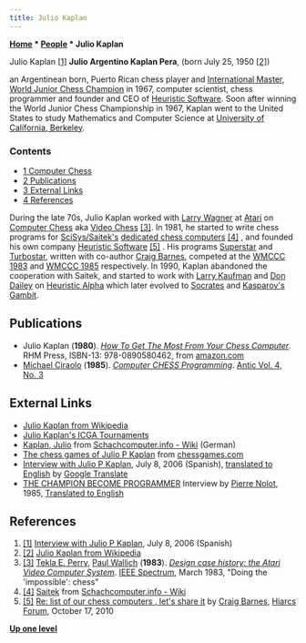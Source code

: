 ```yaml
---
title: Julio Kaplan
---
```

**[Home](Home "Home") \* [People](People "People") \* Julio Kaplan**



 [](http://www.p4r.org.ar/biografias/kaplan.htm) Julio Kaplan <a id="cite-note-1" href="#cite-ref-1">[1]</a> 
**Julio Argentino Kaplan Pera**, (born July 25, 1950 <a id="cite-note-2" href="#cite-ref-2">[2]</a>)  

an Argentinean born, Puerto Rican chess player and [International Master](https://en.wikipedia.org/wiki/International_Master#International_Master_.28IM.29), [World Junior Chess Champion](https://en.wikipedia.org/wiki/World_Junior_Chess_Championship) in 1967, computer scientist, chess programmer and founder and CEO of [Heuristic Software](Heuristic_Software "Heuristic Software"). Soon after winning the World Junior Chess Championship in 1967, Kaplan went to the United States to study Mathematics and Computer Science at [University of California, Berkeley](University_of_California,_Berkeley "University of California, Berkeley").



### Contents


* [1 Computer Chess](#computer-chess)
* [2 Publications](#publications)
* [3 External Links](#external-links)
* [4 References](#references)






During the late 70s, Julio Kaplan worked with [Larry Wagner](Larry_Wagner "Larry Wagner") at [Atari](https://en.wikipedia.org/wiki/Atari_Corporation) on [Computer Chess](Computer_Chess "Computer Chess") aka [Video Chess](Video_Chess "Video Chess") <a id="cite-note-3" href="#cite-ref-3">[3]</a>. In 1981, he started to write chess programs for [SciSys/Saitek's](Saitek "Saitek") [dedicated chess computers](Dedicated_Chess_Computers "Dedicated Chess Computers") <a id="cite-note-4" href="#cite-ref-4">[4]</a> , and founded his own company [Heuristic Software](Heuristic_Software "Heuristic Software") <a id="cite-note-5" href="#cite-ref-5">[5]</a> . His programs [Superstar](Superstar "Superstar") and [Turbostar](Turbostar "Turbostar"), written with co-author [Craig Barnes](Craig_Barnes "Craig Barnes"), competed at the [WMCCC 1983](WMCCC_1983 "WMCCC 1983") and [WMCCC 1985](WMCCC_1985 "WMCCC 1985") respectively. In 1990, Kaplan abandoned the cooperation with Saitek, and started to work with [Larry Kaufman](Larry_Kaufman "Larry Kaufman") and [Don Dailey](Don_Dailey "Don Dailey") on [Heuristic Alpha](Heuristic_Alpha "Heuristic Alpha") which later evolved to [Socrates](Socrates "Socrates") and [Kasparov's Gambit](Kasparov%27s_Gambit "Kasparov's Gambit"). 



## Publications


* Julio Kaplan (**1980**). *[How To Get The Most From Your Chess Computer](http://www.schach-computer.info/wiki/index.php/How_To_Get_The_Most_From_Your_Chess_Computer)*. RHM Press, ISBN-13: 978-0890580462, from [amazon.com](http://www.amazon.com/How-Most-Your-Chess-Computer/dp/0890580464)
* [Michael Ciraolo](http://www.atarimagazines.com/index/index.php?author=Michael+Ciraolo&mag=antic) (**1985**). *[Computer CHESS Programming](http://www.atarimagazines.com/v4n3/ComputerChess.html)*. [Antic Vol. 4, No. 3](http://www.atarimagazines.com/index/index.php?issue=v4n3)


## External Links


* [Julio Kaplan from Wikipedia](https://en.wikipedia.org/wiki/Julio_Kaplan)
* [Julio Kaplan's ICGA Tournaments](https://www.game-ai-forum.org/icga-tournaments/person.php?id=408)
* [Kaplan, Julio](http://www.schach-computer.info/wiki/index.php/Julio_Kaplan) from [Schachcomputer.info - Wiki](http://www.schach-computer.info/wiki/index.php/Hauptseite_En) (German)
* [The chess games of Julio P Kaplan](http://www.chessgames.com/perl/chessplayer?pid=19290) from [chessgames.com](http://www.chessgames.com/index.html)
* [Interview with Julio P Kaplan](http://www.p4r.org.ar/biografias/kaplan.htm), July 8, 2006 (Spanish), [translated to English](http://translate.googleusercontent.com/translate_c?hl=de&ie=UTF-8&sl=es&tl=en&u=http://www.p4r.org.ar/biografias/kaplan.htm&prev=_t&rurl=translate.google.com&usg=ALkJrhhXNUo5sE0OEKy4T59pTmDVm-MprA) by [Google Translate](https://en.wikipedia.org/wiki/Google_Translate)
* [THE CHAMPION BECOME PROGRAMMER](http://home.scarlet.be/vincentlejeune/le-champion-devenu-programmeur.txt) Interview by [Pierre Nolot](Pierre_Nolot "Pierre Nolot"), 1985, [Translated to English](http://www.talkchess.com/forum/viewtopic.php?p=496138#496138)


## References


1. <a id="cite-ref-1" href="#cite-note-1">[1]</a> [Interview with Julio P Kaplan](http://www.p4r.org.ar/biografias/kaplan.htm), July 8, 2006 (Spanish)
2. <a id="cite-ref-2" href="#cite-note-2">[2]</a> [Julio Kaplan from Wikipedia](https://en.wikipedia.org/wiki/Julio_Kaplan)
3. <a id="cite-ref-3" href="#cite-note-3">[3]</a> [Tekla E. Perry](https://www.linkedin.com/in/tekla-perry-33b4a211), [Paul Wallich](http://spectrum.ieee.org/at-work/innovation/review-liars-outliers) (**1983**). *[Design case history: the Atari Video Computer System](http://www.atarimuseum.com/videogames/consoles/2600/Atari_case_history.html)*. [IEEE Spectrum](IEEE#Spectrum "IEEE"), March 1983, "Doing the 'impossible': chess"
4. <a id="cite-ref-4" href="#cite-note-4">[4]</a> [Saitek](http://www.schach-computer.info/wiki/index.php/Saitek_En) from [Schachcomputer.info - Wiki](http://www.schach-computer.info/wiki/index.php/Hauptseite_En)
5. <a id="cite-ref-5" href="#cite-note-5">[5]</a> [Re: list of our chess computers , let's share it](http://hiarcs.net/forums/viewtopic.php?t=204&start=34) by [Craig Barnes](Craig_Barnes "Craig Barnes"), [Hiarcs Forum](Computer_Chess_Forums "Computer Chess Forums"), October 17, 2010

**[Up one level](People "People")**







 
